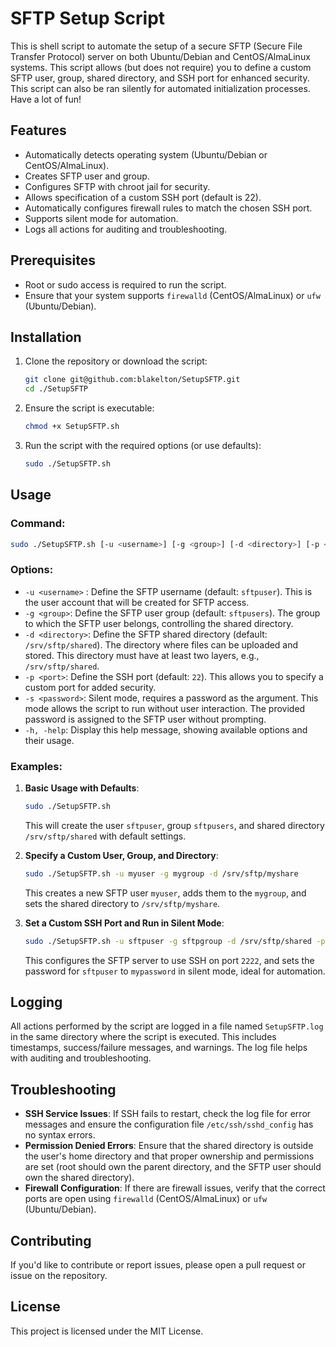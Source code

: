 
# SFTP Setup Script
This is shell script to automate the setup of a secure SFTP (Secure File Transfer Protocol) server on both Ubuntu/Debian and CentOS/AlmaLinux systems. This script allows (but does not require) you to define a custom SFTP user, group, shared directory, and SSH port for enhanced security. This script can also be ran silently for automated initialization processes. Have a lot of fun!

## Features
- Automatically detects operating system (Ubuntu/Debian or CentOS/AlmaLinux).
- Creates SFTP user and group.
- Configures SFTP with chroot jail for security.
- Allows specification of a custom SSH port (default is 22).
- Automatically configures firewall rules to match the chosen SSH port.
- Supports silent mode for automation.
- Logs all actions for auditing and troubleshooting.

## Prerequisites
- Root or sudo access is required to run the script.
- Ensure that your system supports `firewalld` (CentOS/AlmaLinux) or `ufw` (Ubuntu/Debian).

## Installation

1. Clone the repository or download the script:
    ```bash
    git clone git@github.com:blakelton/SetupSFTP.git
    cd ./SetupSFTP
    ```

2. Ensure the script is executable:
    ```bash
    chmod +x SetupSFTP.sh
    ```

3. Run the script with the required options (or use defaults):
    ``` bash
    sudo ./SetupSFTP.sh
    ```

## Usage

### Command:
```bash
sudo ./SetupSFTP.sh [-u <username>] [-g <group>] [-d <directory>] [-p <port>] [-s <password>] [-h|-help]
```

### Options:
- `-u <username>` : Define the SFTP username (default: `sftpuser`). This is the user account that will be created for SFTP access.
- `-g <group>`: Define the SFTP user group (default: `sftpusers`). The group to which the SFTP user belongs, controlling the shared directory.
- `-d <directory>`: Define the SFTP shared directory (default: `/srv/sftp/shared`). The directory where files can be uploaded and stored. This directory must have at least two layers, e.g., `/srv/sftp/shared`.
- `-p <port>`: Define the SSH port (default: `22`). This allows you to specify a custom port for added security.
- `-s <password>`: Silent mode, requires a password as the argument. This mode allows the script to run without user interaction. The provided password is assigned to the SFTP user without prompting.
- `-h, -help`: Display this help message, showing available options and their usage.

### Examples:

1. **Basic Usage with Defaults**:
   ```bash
   sudo ./SetupSFTP.sh
   ```
   This will create the user `sftpuser`, group `sftpusers`, and shared directory `/srv/sftp/shared` with default settings.

2. **Specify a Custom User, Group, and Directory**:
   ```bash
   sudo ./SetupSFTP.sh -u myuser -g mygroup -d /srv/sftp/myshare
   ```
   This creates a new SFTP user `myuser`, adds them to the `mygroup`, and sets the shared directory to `/srv/sftp/myshare`.

3. **Set a Custom SSH Port and Run in Silent Mode**:
   ```bash
   sudo ./SetupSFTP.sh -u sftpuser -g sftpgroup -d /srv/sftp/shared -p 2222 -s mypassword
   ```
   This configures the SFTP server to use SSH on port `2222`, and sets the password for `sftpuser` to `mypassword` in silent mode, ideal for automation.

## Logging
All actions performed by the script are logged in a file named `SetupSFTP.log` in the same directory where the script is executed. This includes timestamps, success/failure messages, and warnings. The log file helps with auditing and troubleshooting.

## Troubleshooting
- **SSH Service Issues**: If SSH fails to restart, check the log file for error messages and ensure the configuration file `/etc/ssh/sshd_config` has no syntax errors.
- **Permission Denied Errors**: Ensure that the shared directory is outside the user's home directory and that proper ownership and permissions are set (root should own the parent directory, and the SFTP user should own the shared directory).
- **Firewall Configuration**: If there are firewall issues, verify that the correct ports are open using `firewalld` (CentOS/AlmaLinux) or `ufw` (Ubuntu/Debian).

## Contributing
If you'd like to contribute or report issues, please open a pull request or issue on the repository.

## License
This project is licensed under the MIT License.

